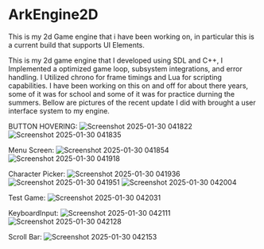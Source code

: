 # ArkEngine2D
This is my 2d Game engine that i have been working on, in particular this is a current build that supports UI Elements.

This is my 2d game engine that I developed using SDL and C++, I Implemented a optimized game loop, subsystem integrations, and error handling. I Utilized chrono for frame timings and Lua for scripting capabilities.
I have been working on this on and off for about there years, some of it was for school and some of it was for practice durning the summers. Bellow are pictures of the recent update I did with brought a user interface system to my engine.


BUTTON HOVERING:
![Screenshot 2025-01-30 041822](https://github.com/user-attachments/assets/6968195f-806b-4fad-bea9-1f0c2cae18e3)
![Screenshot 2025-01-30 041835](https://github.com/user-attachments/assets/57ee3ebe-e0ca-4ad8-ab7e-945845f7a8f2)

Menu Screen:
![Screenshot 2025-01-30 041854](https://github.com/user-attachments/assets/6b86af0f-de95-4f76-8098-0544bdddd731)
![Screenshot 2025-01-30 041918](https://github.com/user-attachments/assets/80f8a8c4-01bb-4ce4-a8de-07ec7c0b007d)

Character Picker:
![Screenshot 2025-01-30 041936](https://github.com/user-attachments/assets/fd485d18-25ed-4e8e-aa56-5f65607f0496)
![Screenshot 2025-01-30 041951](https://github.com/user-attachments/assets/e8a0e919-05cc-4811-b538-6d585b1c84c1)
![Screenshot 2025-01-30 042004](https://github.com/user-attachments/assets/23d37030-92e7-4833-88dd-a21e9ab84d6d)

Test Game:
![Screenshot 2025-01-30 042031](https://github.com/user-attachments/assets/08ec5aa6-2e06-405b-a2f8-ce5ffbce3048)

KeyboardInput:
![Screenshot 2025-01-30 042111](https://github.com/user-attachments/assets/948819d5-7af1-4b09-ae38-30ec8b82f448)
![Screenshot 2025-01-30 042128](https://github.com/user-attachments/assets/6c9f6349-5c09-45ec-9bc8-6c373df2e7ed)

Scroll Bar:
![Screenshot 2025-01-30 042153](https://github.com/user-attachments/assets/317d53f4-9979-48e4-9a07-e471ef927188)






